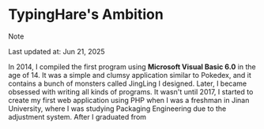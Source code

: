 # TypingHare's Ambition

> [!NOTE]
> Last updated at: Jun 21, 2025

In 2014, I compiled the first program using **Microsoft Visual Basic 6.0** in the age of 14. It was a simple and clumsy application similar to Pokedex, and it contains a bunch of monsters called JingLing I designed. Later, I became obsessed with writing all kinds of programs. It wasn't until 2017, I started to create my first web application using PHP when I was a freshman in Jinan University, where I was studying Packaging Engineering due to the adjustment system. After I graduated from
